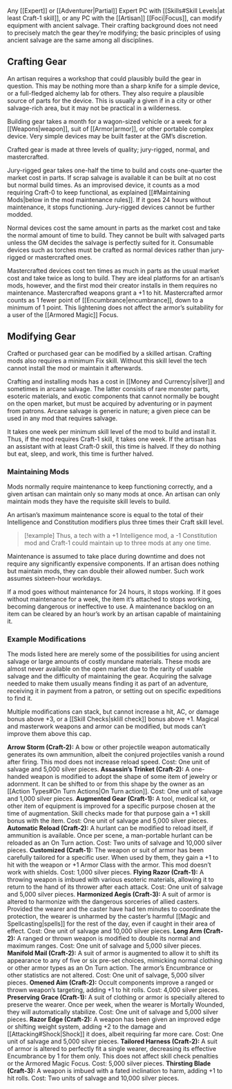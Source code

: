 Any [[Expert]] or [[Adventurer|Partial]] Expert PC with [[Skills#Skill Levels|at least Craft-1 skill]], or any PC with the [[Artisan]] [[Foci|Focus]], can modify equipment with ancient salvage. Their crafting background does not need to precisely match the gear they’re modifying; the basic principles of using ancient salvage are the same among all disciplines.
## Crafting Gear
An artisan requires a workshop that could plausibly build the gear in question. This may be nothing more than a sharp knife for a simple device, or a full-fledged alchemy lab for others. They also require a plausible source of parts for the device. This is usually a given if in a city or other salvage-rich area, but it may not be practical in a wilderness. 

Building gear takes a month for a wagon-sized vehicle or a week for a [[Weapons|weapon]], suit of [[Armor|armor]], or other portable complex device. Very simple devices may be built faster at the GM’s discretion.

Crafted gear is made at three levels of quality; jury-rigged, normal, and mastercrafted. 

Jury-rigged gear takes one-half the time to build and costs one-quarter the market cost in parts. If scrap salvage is available it can be built at no cost but normal build times. As an improvised device, it counts as a mod requiring Craft-0 to keep functional, as explained [[#Maintaining Mods|below in the mod maintenance rules]]. If it goes 24 hours without maintenance, it stops functioning. Jury-rigged devices cannot be further modded. 

Normal devices cost the same amount in parts as the market cost and take the normal amount of time to build. They cannot be built with salvaged parts unless the GM decides the salvage is perfectly suited for it. Consumable devices such as torches must be crafted as normal devices rather than jury-rigged or mastercrafted ones. 

Mastercrafted devices cost ten times as much in parts as the usual market cost and take twice as long to build. They are ideal platforms for an artisan’s mods, however, and the first mod their creator installs in them requires no maintenance. Mastercrafted weapons grant a +1 to hit. Mastercrafted armor counts as 1 fewer point of [[Encumbrance|encumbrance]], down to a minimum of 1 point. This lightening does not affect the armor’s suitability for a user of the [[Armored Magic]] Focus.
## Modifying Gear
Crafted or purchased gear can be modified by a skilled artisan. Crafting mods also requires a minimum Fix skill. Without this skill level the tech cannot install the mod or maintain it afterwards.

Crafting and installing mods has a cost in [[Money and Currency|silver]] and sometimes in arcane salvage. The latter consists of rare monster parts, esoteric materials, and exotic components that cannot normally be bought on the open market, but must be acquired by adventuring or in payment from patrons. Arcane salvage is generic in nature; a given piece can be used in any mod that requires salvage. 

It takes one week per minimum skill level of the mod to build and install it. Thus, if the mod requires Craft-1 skill, it takes one week. If the artisan has an assistant with at least Craft-0 skill, this time is halved. If they do nothing but eat, sleep, and work, this time is further halved.
### Maintaining Mods
Mods normally require maintenance to keep functioning correctly, and a given artisan can maintain only so many mods at once. An artisan can only maintain mods they have the requisite skill levels to build. 

An artisan’s maximum maintenance score is equal to the total of their Intelligence and Constitution modifiers plus three times their Craft skill level. 

> [!example]
> Thus, a tech with a +1 Intelligence mod, a -1 Constitution mod and Craft-1 could maintain up to three mods at any one time.

Maintenance is assumed to take place during downtime and does not require any significantly expensive components. If an artisan does nothing but maintain mods, they can double their allowed number. Such work assumes sixteen-hour workdays. 

If a mod goes without maintenance for 24 hours, it stops working. If it goes without maintenance for a week, the item it’s attached to stops working, becoming dangerous or ineffective to use. A maintenance backlog on an item can be cleared by an hour’s work by an artisan capable of maintaining it.
### Example Modifications
The mods listed here are merely some of the possibilities for using ancient salvage or large amounts of costly mundane materials. These mods are almost never available on the open market due to the rarity of usable salvage and the difficulty of maintaining the gear. Acquiring the salvage needed to make them usually means finding it as part of an adventure, receiving it in payment from a patron, or setting out on specific expeditions to find it. 

Multiple modifications can stack, but cannot increase a hit, AC, or damage bonus above +3, or a [[Skill Checks|sklill check]] bonus above +1. Magical and masterwork weapons and armor can be modified, but mods can’t improve them above this cap.

**Arrow Storm (Craft-2):** A bow or other projectile weapon automatically generates its own ammunition, albeit the conjured projectiles vanish a round after firing. This mod does not increase reload speed. Cost: One unit of salvage and 5,000 silver pieces.
**Assassin’s Trinket (Craft-2):** A one-handed weapon is modified to adopt the shape of some item of jewelry or adornment. It can be shifted to or from this shape by the owner as an [[Action Types#On Turn Actions|On Turn action]]. Cost: One unit of salvage and 1,000 silver pieces.
**Augmented Gear (Craft-1):** A tool, medical kit, or other item of equipment is improved for a specific purpose chosen at the time of augmentation. Skill checks made for that purpose gain a +1 skill bonus with the item. Cost: One unit of salvage and 5,000 silver pieces.
**Automatic Reload (Craft-2):** A hurlant can be modified to reload itself, if ammunition is available. Once per scene, a man-portable hurlant can be reloaded as an On Turn action. Cost: Two units of salvage and 10,000 silver pieces.
**Customized (Craft-1):** The weapon or suit of armor has been carefully tailored for a specific user. When used by them, they gain a +1 to hit with the weapon or +1 Armor Class with the armor. This mod doesn’t work with shields. Cost: 1,000 silver pieces.
**Flying Razor (Craft-1):** A throwing weapon is imbued with various esoteric materials, allowing it to return to the hand of its thrower after each attack. Cost: One unit of salvage and 5,000 silver pieces.
**Harmonized Aegis (Craft-3):** A suit of armor is altered to harmonize with the dangerous sorceries of allied casters. Provided the wearer and the caster have had ten minutes to coordinate the protection, the wearer is unharmed by the caster’s harmful [[Magic and Spellcasting|spells]] for the rest of the day, even if caught in their area of effect. Cost: One unit of salvage and 10,000 silver pieces.
**Long Arm (Craft-2):** A ranged or thrown weapon is modified to double its normal and maximum ranges. Cost: One unit of salvage and 5,000 silver pieces.
**Manifold Mail (Craft-2):** A suit of armor is augmented to allow it to shift its appearance to any of five or six pre-set choices, mimicking normal clothing or other armor types as an On Turn action. The armor’s Encumbrance or other statistics are not altered. Cost: One unit of salvage, 5,000 silver pieces.
**Omened Aim (Craft-2):** Occult components improve a ranged or thrown weapon’s targeting, adding +1 to hit rolls. Cost: 4,000 silver pieces.
**Preserving Grace (Craft-1):** A suit of clothing or armor is specially altered to preserve the wearer. Once per week, when the wearer is Mortally Wounded, they will automatically stabilize. Cost: One unit of salvage and 5,000 silver pieces.
**Razor Edge (Craft-2):** A weapon has been given an improved edge or shifting weight system, adding +2 to the damage and [[Attacking#Shock|Shock]] it does, albeit requiring far more care. Cost: One unit of salvage and 5,000 silver pieces.
**Tailored Harness (Craft-2):** A suit of armor is altered to perfectly fit a single wearer, decreasing its effective Encumbrance by 1 for them only. This does not affect skill check penalties or the Armored Magic Focus. Cost: 5,000 silver pieces.
**Thirsting Blade (Craft-3):** A weapon is imbued with a fated inclination to harm, adding +1 to hit rolls. Cost: Two units of salvage and 10,000 silver pieces.